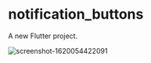 # notification_buttons

A new Flutter project.

![screenshot-1620054422091](https://user-images.githubusercontent.com/70810569/116894204-6ca3cc80-ac4f-11eb-812d-e40233795dbb.jpg)
